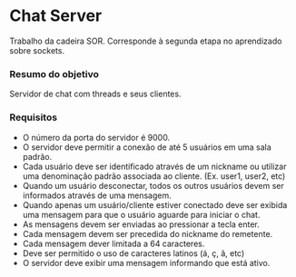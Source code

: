 # Chat Server

Trabalho da cadeira SOR. Corresponde à segunda etapa no aprendizado sobre sockets.

### Resumo do objetivo
Servidor de chat com threads e seus clientes.

### Requisitos

- O número da porta do servidor é 9000.
- O servidor deve permitir a conexão de até 5 usuários em uma sala padrão.
- Cada usuário deve ser identificado através de um nickname ou utilizar uma 
denominação padrão associada ao cliente. (Ex. user1, user2, etc)
- Quando um usuário desconectar, todos os outros usuários devem ser informados 
através de uma mensagem.
- Quando apenas um usuário/cliente estiver conectado deve ser exibida uma 
mensagem para que o usuário aguarde para iniciar o chat.
- As mensagens devem ser enviadas ao pressionar a tecla enter.
- Cada mensagem devem ser precedida do nickname do remetente.
- Cada mensagem dever limitada a 64 caracteres.
- Deve ser permitido o uso de caracteres latinos (á, ç, ã, etc)
- O servidor deve exibir uma mensagem informando que está ativo.
